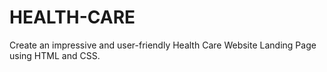 # HEALTH-CARE
Create an impressive and user-friendly Health Care Website Landing Page using HTML and CSS.
